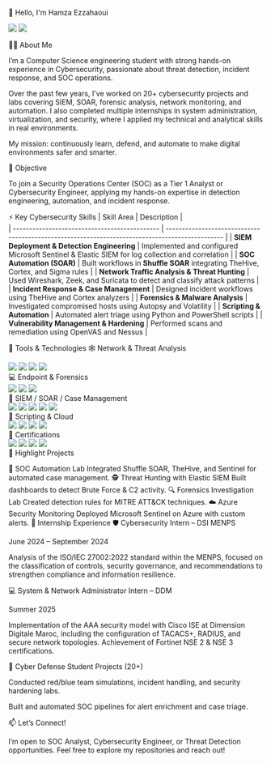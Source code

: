 👋 Hello, I'm Hamza Ezzahaoui

<a href="https://www.linkedin.com/in/hamza-ezzahaoui-5800b6318?utm_source=share&utm_campaign=share_via&utm_content=profile&utm_medium=ios_app"><img src="https://img.shields.io/badge/-LinkedIn-0072b1?&style=for-the-badge&logo=linkedin&logoColor=white" /></a>
<a href="mailto:hamza.ezzahaoui@gmail.com"><img src="https://img.shields.io/badge/-Email-D14836?&style=for-the-badge&logo=gmail&logoColor=white" /></a>

🧑‍💻 About Me

I’m a Computer Science engineering student with strong hands-on experience in Cybersecurity, passionate about threat detection, incident response, and SOC operations.

Over the past few years, I’ve worked on 20+ cybersecurity projects and labs covering SIEM, SOAR, forensic analysis, network monitoring, and automation.
I also completed multiple internships in system administration, virtualization, and security, where I applied my technical and analytical skills in real environments.

My mission: continuously learn, defend, and automate to make digital environments safer and smarter.

🎯 Objective

To join a Security Operations Center (SOC) as a Tier 1 Analyst or Cybersecurity Engineer, applying my hands-on expertise in detection engineering, automation, and incident response.

⚡ Key Cybersecurity Skills
| Skill Area                                    | Description                                                                                     |                                                               
| --------------------------------------------- | ----------------------------------------------------------------------------------------------- | 
| **SIEM Deployment & Detection Engineering**   | Implemented and configured Microsoft Sentinel & Elastic SIEM for log collection and correlation | 
| **SOC Automation (SOAR)**                     | Built workflows in **Shuffle SOAR** integrating TheHive, Cortex, and Sigma rules                | 
| **Network Traffic Analysis & Threat Hunting** | Used Wireshark, Zeek, and Suricata to detect and classify attack patterns                       |  
| **Incident Response & Case Management**       | Designed incident workflows using TheHive and Cortex analyzers                                  | 
| **Forensics & Malware Analysis**              | Investigated compromised hosts using Autopsy and Volatility                                     | 
| **Scripting & Automation**                    | Automated alert triage using Python and PowerShell scripts                                      | 
| **Vulnerability Management & Hardening**      | Performed scans and remediation using OpenVAS and Nessus                                        | 

🧠 Tools & Technologies
🕸️ Network & Threat Analysis
<div> <img src="https://img.shields.io/badge/-Wireshark-1679A7?&style=for-the-badge&logo=Wireshark&logoColor=white" /> <img src="https://img.shields.io/badge/-Suricata-EF3B2D?&style=for-the-badge&logo=Suricata&logoColor=white" /> <img src="https://img.shields.io/badge/-Zeek-777BB4?&style=for-the-badge&logo=Zeek&logoColor=white" /> <img src="https://img.shields.io/badge/-Tcpdump-333333?&style=for-the-badge" /> </div>
💻 Endpoint & Forensics
<div> <img src="https://img.shields.io/badge/-Velociraptor-4B275F?&style=for-the-badge&logo=Velociraptor&logoColor=white" /> <img src="https://img.shields.io/badge/-Autopsy-000000?&style=for-the-badge&logoColor=white" /> <img src="https://img.shields.io/badge/-Volatility-005571?&style=for-the-badge&logoColor=white" /> </div>
🧩 SIEM / SOAR / Case Management
<div> <img src="https://img.shields.io/badge/-Microsoft_Sentinel-0078D4?&style=for-the-badge&logo=Microsoft&logoColor=white" /> <img src="https://img.shields.io/badge/-Elastic_SIEM-005571?&style=for-the-badge&logo=Elastic&logoColor=white" /> <img src="https://img.shields.io/badge/-Splunk-000000?&style=for-the-badge&logo=Splunk&logoColor=white" /> <img src="https://img.shields.io/badge/-TheHive-222222?&style=for-the-badge&logoColor=white" /> <img src="https://img.shields.io/badge/-Shuffle_SOAR-FF6600?&style=for-the-badge&logoColor=white" /> </div>
🐍 Scripting & Cloud
<div> <img src="https://img.shields.io/badge/-Python-3776AB?&style=for-the-badge&logo=python&logoColor=white" /> <img src="https://img.shields.io/badge/-PowerShell-5391FE?&style=for-the-badge&logo=powershell&logoColor=white" /> <img src="https://img.shields.io/badge/-Azure-0089D6?&style=for-the-badge&logo=microsoftazure&logoColor=white" /> <img src="https://img.shields.io/badge/-Linux-FCC624?&style=for-the-badge&logo=linux&logoColor=black" /> </div>
🧾 Certifications
<div> <img src="https://img.shields.io/badge/-CompTIA_Security%2B-FF0000?&style=for-the-badge&logo=CompTIA&logoColor=white" /> <img src="https://img.shields.io/badge/-Microsoft_Cybersecurity_Fundamentals-0078D4?&style=for-the-badge&logo=microsoft&logoColor=white" /> <img src="https://img.shields.io/badge/-Cisco_CyberOps_Associate-1BA0D7?&style=for-the-badge&logo=cisco&logoColor=white" /> <img src="https://img.shields.io/badge/-TryHackMe_Top1%25-5A0FC8?&style=for-the-badge&logo=tryhackme&logoColor=white" /> </div>
🚀 Highlight Projects

🧩 SOC Automation Lab Integrated Shuffle SOAR, TheHive, and Sentinel for automated case management.
🕵️ Threat Hunting with Elastic SIEM Built dashboards to detect Brute Force & C2 activity.
🔍 Forensics Investigation Lab Created detection rules for MITRE ATT&CK techniques.
☁️ Azure Security Monitoring Deployed Microsoft Sentinel on Azure with custom alerts.
💼 Internship Experience
🛡️ Cybersecurity Intern – DSI MENPS

June 2024 – September 2024

Analysis of the ISO/IEC 27002:2022 standard within the MENPS, focused on the classification of controls, security governance, and recommendations to strengthen compliance and information resilience.

💻 System & Network Administrator Intern – DDM

Summer 2025

Implementation of the AAA security model with Cisco ISE at Dimension Digitale Maroc, including the configuration of TACACS+, RADIUS, and secure network topologies. Achievement of Fortinet NSE 2 & NSE 3 certifications.

🧩 Cyber Defense Student Projects (20+)

Conducted red/blue team simulations, incident handling, and security hardening labs.

Built and automated SOC pipelines for alert enrichment and case triage.



📫 Let’s Connect!

I’m open to SOC Analyst, Cybersecurity Engineer, or Threat Detection opportunities.
Feel free to explore my repositories and reach out!



